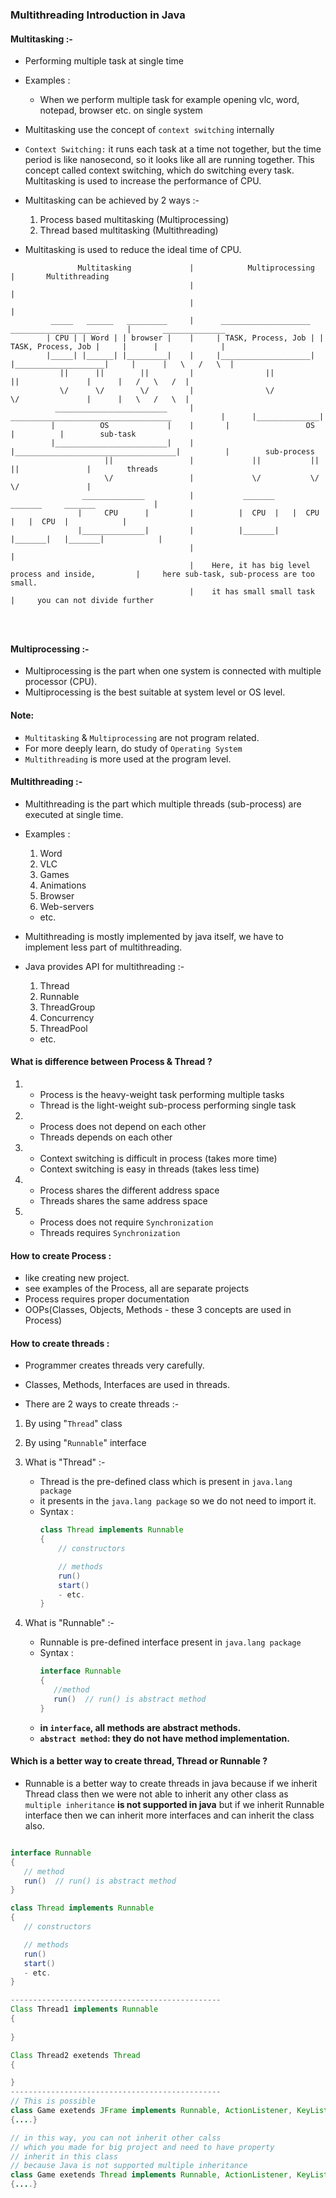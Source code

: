 ### Multithreading Introduction in Java

#### Multitasking :-
- Performing multiple task at single time
- Examples :
  - When we perform multiple task for example opening vlc, word, notepad, browser etc. on single system
- Multitasking use the concept of `context switching` internally
- `Context Switching:` it runs each task at a time not together, but the time period is like nanosecond, so it looks like all are running together. This concept called context switching, which do switching every task. Multitasking is used to increase the performance of CPU.


- Multitasking can be achieved by 2 ways :-
  1. Process based multitasking (Multiprocessing)
  2. Thread based multitasking (Multithreading)


- Multitasking is used to reduce the ideal time of CPU.
   


```         
               Multitasking             |            Multiprocessing                            |       Multithreading
                                        |                                                       |
                                        |                                                       |
         _____   ______   _________     |      ____________________   ____________________      |       ______________
        | CPU | | Word | | browser |    |     | TASK, Process, Job | | TASK, Process, Job |     |      |              |
        |_____| |______| |_________|    |     |____________________| |____________________|     |      |   \   /   \  |
           ||      ||        ||         |                ||                    ||               |      |   /   \   /  |
           \/      \/        \/         |                \/                    \/               |      |   \   /   \  |
          _________________________     |        ____________________________________           |      |______________|    
         |          OS             |    |       |                 OS                 |          |        sub-task
         |_________________________|    |       |____________________________________|          |        sub-process
                     ||                 |             ||           ||          ||               |        threads
                     \/                 |             \/           \/          \/               |
                ______________          |           _______     _______     _______             |
               |     CPU      |         |          |  CPU  |   |  CPU  |   |  CPU  |            |
               |______________|         |          |_______|   |_______|   |_______|            |
                                        |                                                       |
                                        |    Here, it has big level process and inside,         |     here sub-task, sub-process are too small. 
                                        |    it has small small task                            |     you can not divide further
               
                                                               
               

```

#### Multiprocessing :-
- Multiprocessing is the part when one system is connected with multiple processor (CPU).
- Multiprocessing is the best suitable at system level or OS level.


#### Note:
- `Multitasking` & `Multiprocessing` are not program related. 
- For more deeply learn, do study of `Operating System`  
- `Multithreading` is more used at the program level.

#### Multithreading :-
- Multithreading is the part which multiple threads (sub-process) are executed at single time.
- Examples :
  1. Word
  2. VLC
  3. Games
  4. Animations
  5. Browser
  6. Web-servers
  - etc.


- Multithreading is mostly implemented by java itself, we have to implement less part of multithreading.


- Java provides API for multithreading :-
  1. Thread
  2. Runnable
  3. ThreadGroup
  4. Concurrency
  5. ThreadPool
  - etc.

#### What is difference between Process & Thread ?
1. 
   - Process is the heavy-weight task performing multiple tasks
   - Thread is the light-weight sub-process performing single task


2. 
   - Process does not depend on each other
   - Threads depends on each other


3. 
   - Context switching is difficult in process (takes more time)
   - Context switching is easy in threads (takes less time)


4. 
   - Process shares the different address space
   - Threads shares the same address space


5. 
   - Process does not require `Synchronization`
   - Threads requires `Synchronization`


#### How to create Process :
- like creating new project.
- see examples of the Process, all are separate projects
- Process requires proper documentation
- OOPs(Classes, Objects, Methods - these 3 concepts are used in Process)

#### How to create threads :
- Programmer creates threads very carefully.
- Classes, Methods, Interfaces are used in threads.


- There are 2 ways to create threads :-
1. By using "`Thread`" class
2. By using "`Runnable`" interface


1. What is "Thread" :-
   - Thread is the pre-defined class which is present in `java.lang package`
   - it presents in the `java.lang package` so we do not need to import it.
   - Syntax :
     ```java
     class Thread implements Runnable
     {
         // constructors
     
         // methods
         run()
         start()
         - etc.
     }
     ```
2. What is "Runnable" :-
   - Runnable is pre-defined interface present in `java.lang package`
   - Syntax :
      ```java
      interface Runnable
      {
         //method
         run()  // run() is abstract method
      }
   
      ```
   - **in `interface`, all methods are abstract methods.**
   - **`abstract method`: they do not have method implementation.**
     
#### Which is a better way to create thread, Thread or Runnable ?
- Runnable is a better way to create threads in java because if we inherit Thread class then we were not able to inherit any other class as `multiple inheritance` **is not supported in java** but if we inherit Runnable interface then we can inherit more interfaces and can inherit the class also.


```java

interface Runnable
{
   // method
   run()  // run() is abstract method
}

class Thread implements Runnable
{
   // constructors

   // methods
   run()
   start()
   - etc.
}

-----------------------------------------------
Class Thread1 implements Runnable
{
    
}

Class Thread2 exetends Thread
{

}
-----------------------------------------------
// This is possible
class Game exetends JFrame implements Runnable, ActionListener, KeyListener, -, -
{....}

// in this way, you can not inherit other calss 
// which you made for big project and need to have property
// inherit in this class
// because Java is not supported multiple inheritance
class Game exetends Thread implements Runnable, ActionListener, KeyListener, -, -
{....}
```